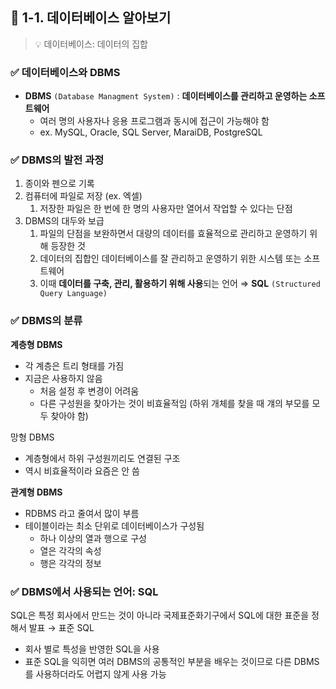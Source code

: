## 📌 1-1. 데이터베이스 알아보기

> 💡 데이터베이스: 데이터의 집합

### ✅ 데이터베이스와 DBMS

- **DBMS** `(Database Managment System)` : **데이터베이스를 관리하고 운영하는 소프트웨어**
    - 여러 명의 사용자나 응용 프로그램과 동시에 접근이 가능해야 함
    - ex. MySQL, Oracle, SQL Server, MaraiDB, PostgreSQL

### ✅ DBMS의 발전 과정

1. 종이와 펜으로 기록
2. 컴퓨터에 파일로 저장 (ex. 엑셀)
    1. 저장한 파일은 한 번에 한 명의 사용자만 열어서 작업할 수 있다는 단점
3. DBMS의 대두와 보급
    1. 파일의 단점을 보완하면서 대량의 데이터를 효율적으로 관리하고 운영하기 위해 등장한 것
    2. 데이터의 집합인 데이터베이스를 잘 관리하고 운영하기 위한 시스템 또는 소프트웨어
    3. 이때 **데이터를 구축, 관리, 활용하기 위해 사용**되는 언어 ⇒ **SQL** `(Structured Query Language)`

### ✅ DBMS의 분류

**계층형 DBMS**

- 각 계층은 트리 형태를 가짐
- 지금은 사용하지 않음
    - 처음 설정 후 변경이 어려움
    - 다른 구성원을 찾아가는 것이 비효율적임 (하위 개체를 찾을 때 걔의 부모를 모두 찾아야 함)

망형 DBMS

- 계층형에서 하위 구성원끼리도 연결된 구조
- 역시 비효율적이라 요즘은 안 씀

**관계형 DBMS**

- RDBMS 라고 줄여서 많이 부름
- 테이블이라는 최소 단위로 데이터베이스가 구성됨
    - 하나 이상의 열과 행으로 구성
    - 열은 각각의 속성
    - 행은 각각의 정보

### ✅ DBMS에서 사용되는 언어: SQL

SQL은 특정 회사에서 만드는 것이 아니라 국제표준화기구에서 SQL에 대한 표준을 정해서 발표 → 표준 SQL

- 회사 별로 특성을 반영한 SQL을 사용
- 표준 SQL을 익히면 여러 DBMS의 공통적인 부분을 배우는 것이므로 다른 DBMS를 사용하더라도 어렵지 않게 사용 가능
